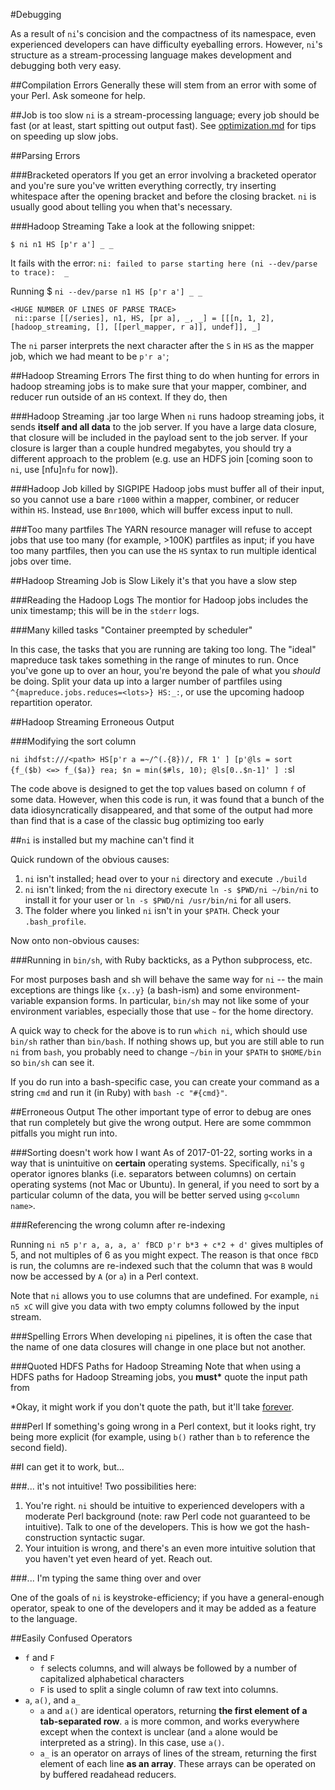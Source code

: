 #Debugging

As a result of `ni`'s concision and the compactness of its namespace, even experienced developers can have difficulty eyeballing errors. However, `ni`'s structure as a stream-processing language makes development and debugging both very easy.

##Compilation Errors
Generally these will stem from an error with some of your Perl. Ask someone for help.

##Job is too slow
`ni` is a stream-processing language; every job should be fast (or at least, start spitting out output fast).  See [optimization.md](optimization.md) for tips on speeding up slow jobs.


##Parsing Errors

###Bracketed operators
If you get an error involving a bracketed operator and you're sure you've written everything correctly, try inserting whitespace after the opening bracket and before the closing bracket. `ni` is usually good about telling you when that's necessary.

###Hadoop Streaming
Take a look at the following snippet:

`$ ni n1 HS [p'r a'] _ _`

It fails with the error: `ni: failed to parse starting here (ni --dev/parse to trace):  _`
  
Running $ `ni --dev/parse n1 HS [p'r a'] _ _`

```
<HUGE NUMBER OF LINES OF PARSE TRACE>
 ni::parse [[/series], n1, HS, [pr a], _, _] = [[[n, 1, 2], [hadoop_streaming, [], [[perl_mapper, r a]], undef]], _]
```

The `ni` parser interprets the next character after the `S` in `HS` as the mapper job, which we had meant to be `p'r a'`; 


##Hadoop Streaming Errors
The first thing to do when hunting for errors in hadoop streaming jobs is to make sure that your mapper, combiner, and reducer run outside of an `HS` context. If they do, then 

###Hadoop Streaming .jar too large
When `ni` runs hadoop streaming jobs, it sends **itself and all data** to the job server. If you have a large data closure, that closure will be included in the payload sent to the job server. If your closure is larger than a couple hundred megabytes, you should try a different approach to the problem (e.g. use an HDFS join [coming soon to `ni`, use [nfu]`nfu` for now]).

###Hadoop Job killed by SIGPIPE
Hadoop jobs must buffer all of their input, so you cannot use a bare `r1000` within a mapper, combiner, or reducer within `HS`. Instead, use `Bnr1000`, which will buffer excess input to null.

###Too many partfiles
The YARN resource manager will refuse to accept jobs that use too many (for example, >100K) partfiles as input; if you have too many partfiles, then you can use the `HS` syntax to run multiple identical jobs over time.

##Hadoop Streaming Job is Slow
Likely it's that you have a slow step 

###Reading the Hadoop Logs
The montior for Hadoop jobs includes the unix timestamp; this will be in the `stderr` logs. 

###Many killed tasks "Container preempted by scheduler"

In this case, the tasks that you are running are taking too long. The "ideal" mapreduce task takes something in the range of minutes to run. Once you've gone up to over an hour, you're beyond the pale of what you *should* be doing. Split your data up into a larger number of partfiles using `^{mapreduce.jobs.reduces=<lots>} HS:_:`, or use the upcoming hadoop repartition operator.

##Hadoop Streaming Erroneous Output

###Modifying the sort column

`ni ihdfst:///<path> HS[p'r a =~/^(.{8})/, FR 1' ] [p'@ls = sort {f_($b) <=> f_($a)} rea; $n = min($#ls, 10); @ls[0..$n-1]' ] :`sl

The code above is designed to get the top values based on column `f` of some data. However, when this code is run, it was found that a bunch of the data idiosyncratically disappeared, and that some of the output had more than  find that is a case of the classic bug optimizing too early
 


##`ni` is installed but my machine can't find it

Quick rundown of the obvious causes:

1. `ni` isn't installed; head over to your `ni` directory and execute `./build`
1. `ni` isn't linked; from the `ni` directory execute `ln -s $PWD/ni ~/bin/ni` to install it for your user or `ln -s $PWD/ni /usr/bin/ni` for all users.
1. The folder where you linked `ni` isn't in your `$PATH`. Check your `.bash_profile`.

Now onto non-obvious causes:

###Running in `bin/sh`, with Ruby backticks, as a Python subprocess, etc.

For most purposes bash and sh will behave the same way for `ni` -- the main exceptions are things like `{x..y}` (a bash-ism) and some environment-variable expansion forms. In particular, `bin/sh` may not like some of your environment variables, especially those that use `~` for the home directory. 

A quick way to check for the above is to run `which ni`, which should use `bin/sh` rather than `bin/bash`. If nothing shows up, but you are still able to run `ni` from `bash`, you probably need to change `~/bin` in your `$PATH` to `$HOME/bin` so `bin/sh` can see it.

If you do run into a bash-specific case, you can create your command as a string `cmd` and run it (in Ruby) with `bash -c "#{cmd}"`.

##Erroneous Output
The other important type of error to debug are ones that run completely but give the wrong output. Here are some commmon pitfalls you might run into.

###Sorting doesn't work how I want
As of 2017-01-22, sorting works in a way that is unintuitive on **certain** operating systems. Specifically, `ni`'s `g` operator ignores blanks (i.e. separators between columns) on certain operating systems (not Mac or Ubuntu). In general, if you need to sort by a particular column of the data, you will be better served using `g<column name>`.

###Referencing the wrong column after re-indexing

Running `ni n5 p'r a, a, a, a' fBCD p'r b*3 + c*2 + d'` gives multiples of 5, and not multiples of 6 as you might expect. The reason is that once `fBCD` is run, the columns are re-indexed such that the column that was `B` would now be accessed by `A` (or `a`) in a Perl context. 

Note that `ni` allows you to use columns that are undefined. For example, `ni n5 xC` will give you data with two empty columns followed by the input stream.

###Spelling Errors
When developing `ni` pipelines, it is often the case that the name of one data closures will change in one place but not another.

###Quoted HDFS Paths for Hadoop Streaming
Note that when using a HDFS paths for Hadoop Streaming jobs, you __must*__  quote the input path from 

*Okay, it might work if you don't quote the path, but it'll take [forever](optimization.md).

###Perl 
If something's going wrong in a Perl context, but it looks right, try being more explicit (for example, using `b()` rather than `b` to reference the second field).

##I can get it to work, but... 

###... it's not intuitive!
Two possibilities here: 

1. You're right. `ni` should be intuitive to experienced developers with a moderate Perl background (note: raw Perl code not guaranteed to be intuitive). Talk to one of the developers. This is how we got the hash-construction syntactic sugar.
1. Your intuition is wrong, and there's an even more intuitive solution that you haven't yet even heard of yet.  Reach out.  

###... I'm typing the same thing over and over

One of the goals of `ni` is keystroke-efficiency; if you have a general-enough operator, speak to one of the developers and it may be added as a feature to the language.

##Easily Confused Operators

* `f` and `F`
  * `f` selects columns, and will always be followed by a number of capitalized alphabetical characters
  * `F` is used to split a single column of raw text into columns.
* `a`, `a()`, and `a_`
  * `a` and `a()` are identical operators, returning **the first element of a tab-separated row**. `a` is more common, and works everywhere except when the context is unclear (and `a` alone would be interpreted as a string). In this case, use `a()`.
  * `a_` is an operator on arrays of lines of the stream, returning the first element of each line **as an array**. These arrays can be operated on by buffered readahead reducers.

